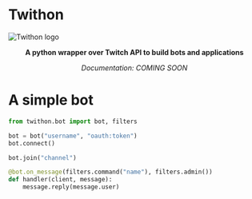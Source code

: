 # Twithon
![Twithon logo](https://vps.witer33.com/Twithon/TwithonGithub.png)
<p align="center"><b>A python wrapper over Twitch API to build bots and applications</b></p>
<p align="center"><i>Documentation: COMING SOON</i></p>

# A simple bot

``` python
from twithon.bot import bot, filters

bot = bot("username", "oauth:token")
bot.connect()

bot.join("channel")

@bot.on_message(filters.command("name"), filters.admin())
def handler(client, message):
    message.reply(message.user)
```
